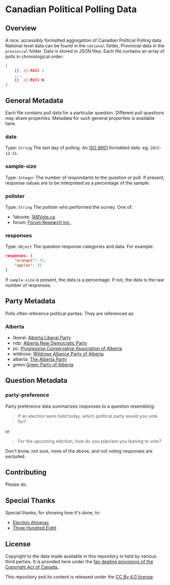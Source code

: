 # Canadian Political Polling Data
## Overview
A nice, accessibly formatted aggregation of Canadian Political Polling data. National level data can be found in the `national` folder, Provincial data in the `provincial` folder. Data is stored in JSON files. Each file contains an array of polls in chronological order:
```json
[
	{}, // Poll 1
	...
	{}  // Poll N
]
```
## General Metadata
Each file contains poll data for a particular question. Different poll questions may share properties. Metadata for such general properties is available here.
### date
Type: `String`
The last day of polling. An [ISO 8601](http://en.wikipedia.org/wiki/ISO_8601) formatted date. eg. `2015-12-31`.
### sample-size
Type: `Integer`
The number of respondants to the question or poll. If present, response values are to be interpreted as a percentage of the sample.
### pollster
Type: `String`
The pollster who performed the survey. One of:
 - 1abvote: [1ABVote.ca](http://www.1abvote.ca)
 - forum: [Forum Research Inc.](http://www.forumresearch.com)
### responses
Type: `Object`
The question response categories and data. For example:
```json
responses: {
    "oranges": 75,
    "apples": 25
}
```
If `sample-size` is present, the data is a percentage. If not, the data is the raw number of responses.
## Party Metadata
Polls often reference political parties. They are referenced as:
### Alberta
 - liberal: [Alberta Liberal Party](http://www.albertaliberal.com)
 - ndp: [Alberta New Democratic Party](http://www.albertandp.ca)
 - pc: [Progressive Conservative Association of Alberta](http://www.pcalberta.org)
 - wildrose: [Wildrose Alliance Party of Alberta](http://www.wildrose.ca)
 - alberta: [The Alberta Party](http://www.albertaparty.ca)
 - green [Green Party of Alberta](http://www.greenpartyofalberta.ca)

## Question Metadata
### party-preference
Party preference data summarizes responses to a question resembling:

>If an election were held today, which political party would you vote for?

or

>For the upcoming election, how do you plan/are you leaning to vote?

Don't know, not sure, none of the above, and not voting responses are excluded.

## Contributing
Please do.

## Special Thanks
Special thanks, for showing how it's done, to:

- [Election Almanac](http://www.electionalmanac.com)
- [Three Hundred Eight](http://www.threehundredeight.com)

## License
Copyright to the data made available in this repository is held by various third parties. It is provided here under the [fair dealing provisions of the Copyright Act of Canada.](http://en.wikipedia.org/wiki/Fair_dealing_in_Canadian_copyright_law).

This repository and its content is released under the [CC By 4.0 license](http://creativecommons.org/licenses/by/4.0/).